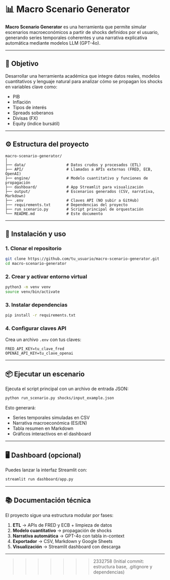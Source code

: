 
# 📊 Macro Scenario Generator

**Macro Scenario Generator** es una herramienta que permite simular escenarios macroeconómicos a partir de shocks definidos por el usuario, generando series temporales coherentes y una narrativa explicativa automática mediante modelos LLM (GPT-4o).

---

## 🧠 Objetivo

Desarrollar una herramienta académica que integre datos reales, modelos cuantitativos y lenguaje natural para analizar cómo se propagan los shocks en variables clave como:

- PIB  
- Inflación  
- Tipos de interés  
- Spreads soberanos  
- Divisas (FX)  
- Equity (índice bursátil)

---

## ⚙️ Estructura del proyecto

```
macro-scenario-generator/
│
├── data/                  # Datos crudos y procesados (ETL)
├── API/                   # Llamadas a APIs externas (FRED, ECB, OpenAI)
├── engine/                # Modelo cuantitativo y funciones de propagación
├── dashboard/             # App Streamlit para visualización
├── output/                # Escenarios generados (CSV, narrativa, Markdown)
├── .env                   # Claves API (NO subir a GitHub)
├── requirements.txt       # Dependencias del proyecto
├── run_scenario.py        # Script principal de orquestación
└── README.md              # Este documento
```

---

## 🚀 Instalación y uso

### 1. Clonar el repositorio

```bash
git clone https://github.com/tu_usuario/macro-scenario-generator.git
cd macro-scenario-generator
```

### 2. Crear y activar entorno virtual

```bash
python3 -m venv venv
source venv/bin/activate
```

### 3. Instalar dependencias

```bash
pip install -r requirements.txt
```

### 4. Configurar claves API

Crea un archivo `.env` con tus claves:

```
FRED_API_KEY=tu_clave_fred
OPENAI_API_KEY=tu_clave_openai
```

---

## 📦 Ejecutar un escenario

Ejecuta el script principal con un archivo de entrada JSON:

```bash
python run_scenario.py shocks/input_example.json
```

Esto generará:

- Series temporales simuladas en CSV  
- Narrativa macroeconómica (ES/EN)  
- Tabla resumen en Markdown  
- Gráficos interactivos en el dashboard

---

## 🖥️ Dashboard (opcional)

Puedes lanzar la interfaz Streamlit con:

```bash
streamlit run dashboard/app.py
```

---

## 📚 Documentación técnica

El proyecto sigue una estructura modular por fases:

1. **ETL** → APIs de FRED y ECB + limpieza de datos  
2. **Modelo cuantitativo** → propagación de shocks  
3. **Narrativa automática** → GPT-4o con tabla in-context  
4. **Exportador** → CSV, Markdown y Google Sheets  
5. **Visualización** → Streamlit dashboard con descarga  

---


>>>>>>> 2332758 (Initial commit: estructura base, .gitignore y dependencias)
